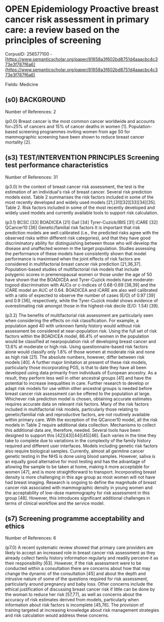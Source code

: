 # OPEN Epidemiology Proactive breast cancer risk assessment in primary care: a review based on the principles of screening

CorpusID: 256577100 - [https://www.semanticscholar.org/paper/81658a3f602bd8751d4aaacbc4c373e3f787f6a6](https://www.semanticscholar.org/paper/81658a3f602bd8751d4aaacbc4c373e3f787f6a6)

Fields: Medicine

## (s0) BACKGROUND
Number of References: 2

(p0.0) Breast cancer is the most common cancer worldwide and accounts for~25% of cancers and 15% of cancer deaths in women [1]. Population-based screening programmes inviting women from age 50 for mammographic screening have been shown to reduce breast cancer mortality [2].
## (s3) TEST/INTERVENTION PRINCIPLES Screening test performance characteristics
Number of References: 31

(p3.0) In the context of breast cancer risk assessment, the test is the estimation of an individual's risk of breast cancer. Several risk prediction models exist. Table 2 summarises the risk factors included in some of the most recently developed and widely used models [21,[31][32][33][34][35].  Table 2. Risk factors included in some of the most recently developed and widely used models and currently available tools to support risk calculation.

(p3.1) BCSC [33] BOADICEA [21] Gail [34] Tyrer-Cuzick/IBIS [31] iCARE [32] QCancer10 [36] Genetic/familial risk factors  It is important that risk prediction models are well calibrated (i.e., the predicted risks agree with the observed risks within different risk categories), and that they have good discriminatory ability for distinguishing between those who will develop the disease and unaffected women in the target population. Studies assessing the performance of these models have consistently shown that model performance is maximised when the joint effects of risk factors are considered in multifactorial breast cancer risk prediction [21,36,37]. Population-based studies of multifactorial risk models that include polygenic scores in premenopausal women or those under the age of 50 have shown that the BOADICEA and Tyrer-Cuzick models have moderate-togood discrimination with AUCs or c-indices of 0.68-0.69 [38,39] and the iCARE model an AUC of 0.64. BOADICEA and iCARE are also well calibrated with a ratio of expected to observe the number of cases (E/O) of 0.97 [39] and 0.9 [36], respectively, while the Tyrer-Cuzick model shows evidence of overestimating risk amongst those in the highest-risk decile (E/O: 1.54) [39].

(p3.2) The benefits of multifactorial risk assessment are particularly seen when considering the effects on risk classification. For example, a population aged 40 with unknown family history would without risk assessment be considered at near-population risk. Using the full set of risk factors within the BOADICEA model, 86.4% of women in the population would be classified at nearpopulation risk of developing breast cancer and 13.6% at moderate or high risk. Using questionnaire-based risk factors alone would classify only 1.8% of those women at moderate risk and none as high risk [21]. The absolute numbers, however, differ between risk models [40]. A further major limitation at present of these risk models, particularly those incorporating PGS, is that to date they have all been developed using data primarily from individuals of European ancestry. As a result, they perform less well in other ancestral groups [41] and have the potential to increase inequalities in care. Further research to develop or adapt risk models for use within other ancestral groups is needed before breast cancer risk assessment can be offered to the population at large. Whichever risk prediction model is chosen, obtaining accurate estimates requires accurate data on relevant risk factors. Many of the risk factors included in multifactorial risk models, particularly those relating to genetic/familial risk and reproductive factors, are not routinely available within primary care. With the exception of the QCancer10 model, all the risk models in Table 2 require additional data collection. Mechanisms to collect this additional data are, therefore, needed. Several tools have been designed to support this [42][43][44][45][46]. Each varies in the time they take to complete due to variations in the complexity of the family history required and different user interfaces. Models including genetic risk factors also require biological samples. Currently, almost all germline cancer genetic testing in the NHS is done using blood samples. However, saliva is an equally good alternative for most testing and has the advantage of allowing the sample to be taken at home, making it more acceptable for women [47], and is more straightforward to transport. Incorporating breast density is more challenging in this age group as most women will not have had breast imaging. Research is ongoing to define the magnitude of breast cancer risk associated with mammographic density in young women and the acceptability of low-dose mammography for risk assessment in this group [48]. However, this introduces significant additional challenges in terms of clinical workflow and the service model.
## (s7) Screening programme acceptability and ethics
Number of References: 6

(p7.0) A recent systematic review showed that primary care providers are likely to accept an increased role in breast cancer risk assessment as they already collect family history information regularly and readily perceive it as their responsibility [63]. However, if the risk assessment were to be conducted within a consultation there are concerns about how that may change the dynamic of the consultation [45] and about the depth and intrusive nature of some of the questions required for risk assessment, particularly around pregnancy and baby loss. Other concerns include the ethical justification of discussing breast cancer risk if little can be done by the woman to reduce her risk [57,77], as well as concerns about the accuracy of risk estimates derived from models, particularly when information about risk factors is incomplete [45,76]. The provision of training targeted at increasing knowledge about risk management strategies and risk calculation would address these concerns.
